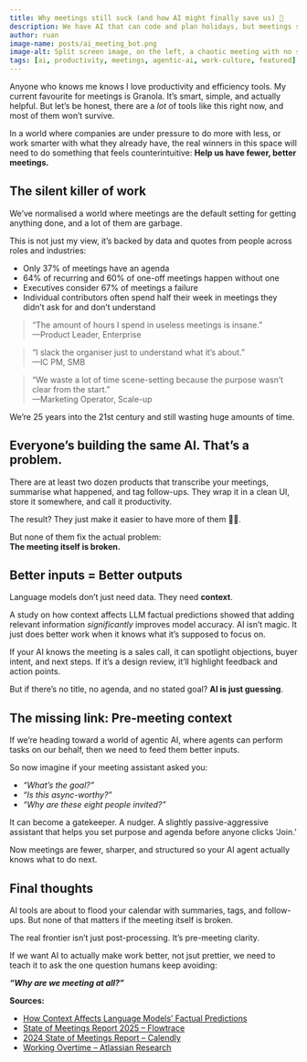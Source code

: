```yaml
---
title: Why meetings still suck (and how AI might finally save us) 🤖
description: We have AI that can code and plan holidays, but meetings still waste time. Here's why better inputs, clearer context, and agentic AI could finally fix them.
author: ruan
image-name: posts/ai_meeting_bot.png
image-alt: Split screen image, on the left, a chaotic meeting with no structure and the right, a structured, focused, with AI-generated agenda and action items.
tags: [ai, productivity, meetings, agentic-ai, work-culture, featured]
---
```


Anyone who knows me knows I love productivity and efficiency tools. My current favourite for meetings is Granola. It’s smart, simple, and actually helpful. But let’s be honest, there are a *lot* of tools like this right now, and most of them won’t survive.

In a world where companies are under pressure to do more with less, or work smarter with what they already have, the real winners in this space will need to do something that feels counterintuitive: **Help us have fewer, better meetings.**

## The silent killer of work

We’ve normalised a world where meetings are the default setting for getting anything done, and a lot of them are garbage. 

This is not just my view, it’s backed by data and quotes from people across roles and industries:
- Only 37% of meetings have an agenda
- 64% of recurring and 60% of one-off meetings happen without one
- Executives consider 67% of meetings a failure
- Individual contributors often spend half their week in meetings they didn’t ask for and don’t understand

> “The amount of hours I spend in useless meetings is insane.”  
> —Product Leader, Enterprise  

> “I slack the organiser just to understand what it’s about.”  
> —IC PM, SMB  

> “We waste a lot of time scene-setting because the purpose wasn’t clear from the start.”  
> —Marketing Operator, Scale-up

We’re 25 years into the 21st century and still wasting huge amounts of time.

## Everyone’s building the same AI. That’s a problem.

There are at least two dozen products that transcribe your meetings, summarise what happened, and tag follow-ups. They wrap it in a clean UI, store it somewhere, and call it productivity.

The result? They just make it easier to have more of them 🤦‍♂️.

But none of them fix the actual problem:  
**The meeting itself is broken.**

## Better inputs = Better outputs

Language models don’t just need data. They need **context**. 

A study on how context affects LLM factual predictions showed that adding relevant information *significantly* improves model accuracy. AI isn’t magic. It just does better work when it knows what it’s supposed to focus on.

If your AI knows the meeting is a sales call, it can spotlight objections, buyer intent, and next steps. If it’s a design review, it’ll highlight feedback and action points.

But if there’s no title, no agenda, and no stated goal?  **AI is just guessing**.

## The missing link: Pre-meeting context

If we’re heading toward a world of agentic AI, where agents can perform tasks on our behalf, then we need to feed them better inputs.

So now imagine if your meeting assistant asked you:
- *“What’s the goal?”*
- *“Is this async-worthy?”*
- *“Why are these eight people invited?”*

It can become a gatekeeper. A nudger. A slightly passive-aggressive assistant that helps you set purpose and agenda before anyone clicks ‘Join.’

Now meetings are fewer, sharper, and structured so your AI agent actually knows what to do next.

## Final thoughts

AI tools are about to flood your calendar with summaries, tags, and follow-ups. But none of that matters if the meeting itself is broken.

The real frontier isn’t just post-processing. It’s pre-meeting clarity.

If we want AI to actually make work better, not jsut prettier, we need to teach it to ask the one question humans keep avoiding:

***“Why are we meeting at all?”***



<div class="sources" markdown="1">
<strong>Sources:</strong>
<ul>
<li><a href="https://arxiv.org/abs/2005.04611">How Context Affects Language Models’ Factual Predictions</a></li>
<li><a href="https://www.flowtrace.co/collaboration-blog/state-of-meetings-report">State of Meetings Report 2025 – Flowtrace</a></li>
<li><a href="https://calendly.com/resources/guides/2024-state-of-meetings-report">2024 State of Meetings Report – Calendly</a></li>
<li><a href="https://www.flexos.work/learn/working-overtime-crave-fewer-meetings-atlassian-research">Working Overtime – Atlassian Research</a></li>
</ul>
</div>
